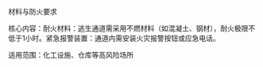材料与防火要求

​​核心内容​​：
​​耐火材料​​：逃生通道需采用不燃材料（如混凝土、钢材），耐火极限不低于1小时。
​​紧急报警装置​​：通道内需安装火灾报警按钮或应急电话。

​​适用范围​​：化工设施、仓库等高风险场所